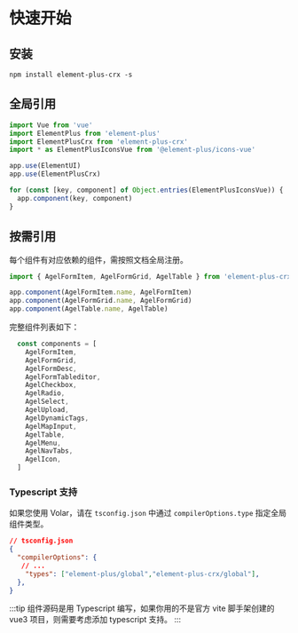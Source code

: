 # 快速开始

## 安装

`npm install element-plus-crx -s` 


## 全局引用

```js
import Vue from 'vue'
import ElementPlus from 'element-plus'
import ElementPlusCrx from 'element-plus-crx'
import * as ElementPlusIconsVue from '@element-plus/icons-vue'

app.use(ElementUI)
app.use(ElementPlusCrx)

for (const [key, component] of Object.entries(ElementPlusIconsVue)) {
  app.component(key, component)
}
```

## 按需引用

每个组件有对应依赖的组件，需按照文档全局注册。

```js
import { AgelFormItem, AgelFormGrid, AgelTable } from 'element-plus-crx'

app.component(AgelFormItem.name, AgelFormItem)
app.component(AgelFormGrid.name, AgelFormGrid)
app.component(AgelTable.name, AgelTable)
```

完整组件列表如下：

```js
  const components = [
    AgelFormItem,
    AgelFormGrid,
    AgelFormDesc,
    AgelFormTableditor,
    AgelCheckbox,
    AgelRadio,
    AgelSelect,
    AgelUpload,
    AgelDynamicTags,
    AgelMapInput,
    AgelTable,
    AgelMenu,
    AgelNavTabs,
    AgelIcon,
  ]
```
### Typescript 支持

如果您使用 Volar，请在 `tsconfig.json` 中通过 `compilerOptions.type` 指定全局组件类型。

```json
// tsconfig.json
{
  "compilerOptions": {
   // ...
    "types": ["element-plus/global","element-plus-crx/global"],
  },
}

```
:::tip
组件源码是用 Typescript 编写，如果你用的不是官方 vite 脚手架创建的vue3 项目，则需要考虑添加 typescript 支持。
:::
